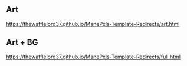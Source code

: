 ## Art
https://thewafflelord37.github.io/ManePxls-Template-Redirects/art.html

## Art + BG
https://thewafflelord37.github.io/ManePxls-Template-Redirects/full.html
